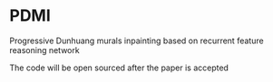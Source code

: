 # PDMI
Progressive Dunhuang murals inpainting  based on recurrent feature reasoning network

The code will be open sourced after the paper is accepted
